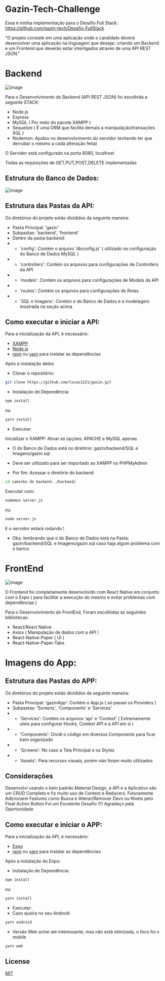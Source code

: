 # Gazin-Tech-Challenge
Essa é minha implementação para o Desafio Full Stack: https://github.com/gazin-tech/Desafio-FullStack

"O projeto consiste em uma aplicação onde o candidato deverá desenvolver uma aplicação na linguagem que desejar, criando um Backend e um Frontend que deverão estar interligados através de uma API REST JSON."

# Backend
![image](https://user-images.githubusercontent.com/51690058/158933009-f3c19eef-f9b6-4d6b-b527-e1734cf397a2.png)

Para o Desenvolvimento do Backend (API REST JSON) foi escolhida a seguinte STACK: 
* Node.js 
* Express 
* MySQL ( Por meio do pacote XAMPP )
* Sequelize ( É uma ORM que facilita demais a manipulação/transações SQL )
* Nodemon: Ajudou no desenvolvimento do servidor (evitando ter que derrubar o mesmo a cada alteração feita)

O Servidor está configurado na porta 8080, localhost

Todas as requisições de GET,PUT,POST,DELETE implementadas 

## Estrutura do Banco de Dados: 
![image](https://i.imgur.com/FrlGUBJ.jpg)

## Estrutura das Pastas da API:
Os diretórios do projeto estão divididos da seguinte maneira: 
* Pasta Principal: 'gazin'
* Subpastas: 'backend', 'frontend'
* Dentro da pasta backend: 
* * 'config': Contém o arquivo 'dbconfig.js' ( utilizado na configuração do Banco de Dados MySQL )
* * 'controllers': Contém os arquivos para configurações de Controllers da API 
* *  'models': Contém os arquivos para configurações de Models da API  
* *  'routes': Contém os arquivos para configurações de Rotas 
* *  'SQL e Imagens': Contém o  do Banco de Dados e a modelagem mostrada na seção acima
## Como executar e iniciar a API: 
Para a inicialização da API, é necessário: 
- [XAMPP](https://www.apachefriends.org/pt_br/download.html)
- [Node.js](https://nodejs.org/en/download/)
- [npm](https://www.npmjs.com/) ou [yarn](https://yarnpkg.com/getting-started/install) para instalar as dependências

Após a instalação deles:
* Clonar o repositório: 
```bash
git clone https://github.com/lucas1221/gazin.git
```
* Instalação de Dependência: 
```bash
npm install
``` 
ou

```bash
yarn install
``` 
* Executar: 

Inicializar o XAMPP: Ativar as opções: APACHE e MySQL apenas 
* O  do Banco de Dados está no diretório: gazin/backend/SQL e Imagens/gazin.sql
* Deve ser utilizado para ser importado ao XAMPP no PHPMyAdmin

* Por fim: 
Acessar o diretório do backend
```bash
cd caminho do backend../backend/ 
``` 
Executar com: 

```bash
nodemon server.js
``` 
ou 

```bash
node server.js
``` 
E o servidor estará rodando ! 

* Obs: lembrando que o  do Banco de Dados está na Pasta: gazin/backend/SQL e Imagens/gazin.sql 
caso haja algum problema com o banco

# FrontEnd
![image](https://user-images.githubusercontent.com/51690058/158938308-1d52f67b-f3bb-4010-bcde-394530d30ed2.png)

O Frontend foi completamente desenvolvido com React Native em conjunto com o Expo ( para facilitar a execução do mesmo e evitar problemas com dependências )

Para o Desenvolvimento do FrontEnd, Foram escolhidas as seguintes bibliotecas: 
* React/React Native 
* Axios ( Manipulação de dados com a API )  
* React-Native-Paper ( UI )
* React-Native-Paper-Tabs
# Imagens do App: 

## Estrutura das Pastas do APP:
Os diretórios do projeto estão divididos da seguinte maneira: 
* Pasta Principal: 'gazinApp': Contém o App.js  ( só passei os Providers ) 
* Subpastas: 'Screens', 'Components' e 'Services' 
* * 'Services': Contém os arquivos 'api' e 'Context' ( Extremamente uteis para configurar Hooks, Context API e a API em si )
* * 'Components': Dividi o código em diversos Components para ficar bem organizado 
* *  'Screens': No caso a Tela Principal e os Styles  
* *  'Assets': Para recursos visuais, porém não foram muito utilizados 

## Considerações 
Desenvolvi usando o belo padrão Material Design, a API e a Aplicativo são um CRUD Completo e fiz muito uso de Context e Reducers. 
Futuramente Adicionarei Features como Busca e Alterar/Remover Devs ou Níveis pelo Float Action Button
Foi um Excelente Desafio !!!! Agradeço pela Oportunidade 

## Como executar e iniciar o APP:
Para a inicialização da API, é necessário: 
- [Expo](https://www.apachefriends.org/pt_br/download.html)
- [npm](https://www.npmjs.com/) ou [yarn](https://yarnpkg.com/getting-started/install) para instalar as dependências

Após a instalação do Expo:
* Instalação de Dependência: 
```bash
npm install
``` 
ou

```bash
yarn install
``` 
* Executar:
* Caso queira no seu Android:  
```bash
yarn android
``` 
* Versão Web achei até interessante, mas não está otimizada, o foco foi o mobile
```bash
yarn web
```
## License
[MIT](https://choosealicense.com/licenses/mit/)







